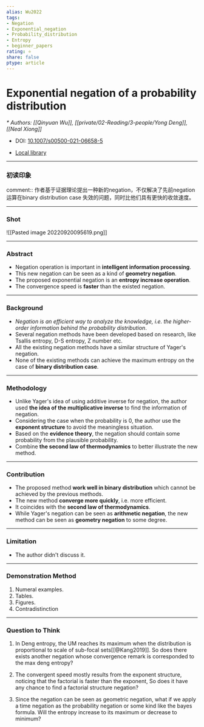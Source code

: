 ```yaml
---
alias: Wu2022
tags: 
- Negation
- Exponential_negation
- Probability_distribution
- Entropy
- beginner_papers
rating: ⭐
share: false
ptype: article
---
```


# Exponential negation of a probability distribution
<cite>* Authors: [[Qinyuan Wu]], [[private/02-Reading/3-people/Yong Deng]], [[Neal Xiong]]</cite>

* DOI: [10.1007/s00500-021-06658-5](https://doi.org/10.1007/s00500-021-06658-5)

* [Local library](zotero://select/items/1_YBV54NYZ)

***

### 初读印象

comment:: 作者基于证据理论提出一种新的negation，不仅解决了先前negation运算在binary distribution case 失效的问题，同时比他们具有更快的收敛速度。

---
### Shot
![[Pasted image 20220920095619.png]]

---
### Abstract
-   Negation operation is important in **intelligent information processing**.
-   This new negation can be seen as a kind of **geometry negation**.
-   The proposed exponential negation is an **entropy increase operation**.
-   The convergence speed is **faster** than the existed negation.
---
### Background
-   *Negation is an efficient way to analyze the knowledge, i.e. the higher-order information behind the probability distribution*.
-   Several negation methods have been developed based on research, like Tsallis entropy, D-S entropy, Z number etc.
-   All the existing negation methods have a similar structure of Yager's negation.
-   None of the existing methods can achieve the maximum entropy on the case of **binary distribution case**.
---
### Methodology
-   Unlike Yager's idea of using additive inverse for negation, the author used **the idea of the multiplicative inverse** to find the information of negation.
-   Considering the case when the probability is 0, the author use the **exponent structure** to avoid the meaningless situation.
-   Based on the **evidence theory**, the negation should contain some probability from the plausible probability.
-   Combine **the second law of thermodynamics** to better illustrate the new method.
---
### Contribution
-   The proposed method **work well in binary distribution** which cannot be achieved by the previous methods.
-   The new method **converge more quickly**, i.e. more efficient.
-   It coincides with the **second law of thermodynamics**.
-   While Yager's negation can be seen as **arithmetic negation**, the new method can be seen as **geometry negation** to some degree.
---
### Limitation
- The author didn't discuss it.
---
### Demonstration Method 
1.  Numeral examples.
2.  Tables.
3.  Figures.
4.  Contradistinction
---
### Question to Think
1. In Deng entropy, the UM reaches its maximum when the distribution is proportional to scale of sub-focal sets[[@Kang2019]]. So does there exists another negation whose convergence remark is corresponded to the max deng entropy?

2. The convergent speed mostly results from the exponent structure, noticing that the factorial is faster than the exponent, So does it have any chance to find a factorial structure negation?

3. Since the negation can be seen as geometric negation, what if we apply a time negation as the probability negation or some kind like the bayes formula. Will the entropy increase to its maximum or decrease to minimum?

